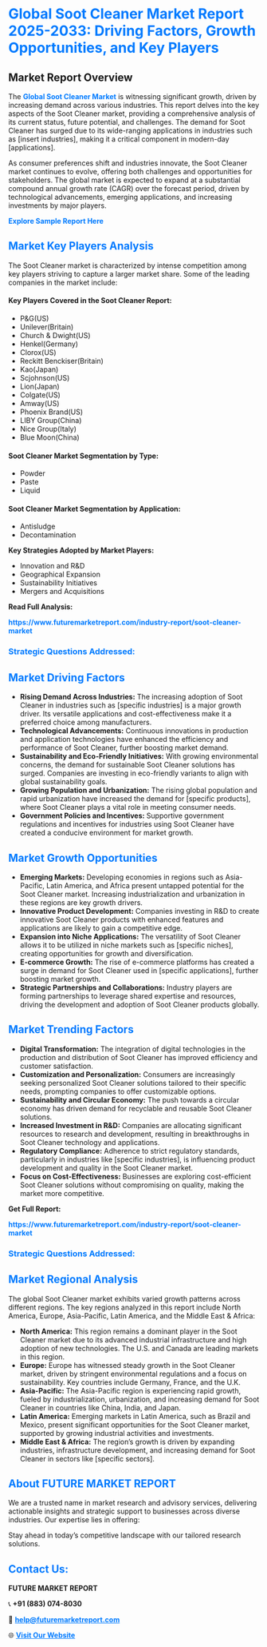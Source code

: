 <h1 style="color: #007BFF;">Global Soot Cleaner Market Report 2025-2033: Driving Factors, Growth Opportunities, and Key Players</h1>

<section id="overview">
<h2>Market Report Overview</h2>
<p>The <a href="https://www.futuremarketreport.com/industry-report/soot-cleaner-market" style="color: #007BFF; text-decoration: none;"><strong>Global Soot Cleaner Market</strong></a> is witnessing significant growth, driven by increasing demand across various industries. This report delves into the key aspects of the Soot Cleaner market, providing a comprehensive analysis of its current status, future potential, and challenges. The demand for Soot Cleaner has surged due to its wide-ranging applications in industries such as [insert industries], making it a critical component in modern-day [applications].</p>
<p>As consumer preferences shift and industries innovate, the Soot Cleaner market continues to evolve, offering both challenges and opportunities for stakeholders. The global market is expected to expand at a substantial compound annual growth rate (CAGR) over the forecast period, driven by technological advancements, emerging applications, and increasing investments by major players.</p>
</section>

<section id="overview">
<p><a href="https://www.futuremarketreport.com/request-sample/reportId=103163" style="color: #007BFF; text-decoration: none;"><strong>Explore Sample Report Here</strong></a></p>
</section>

<section id="key-players">
<h2 style="color: #007BFF;">Market Key Players Analysis</h2>
<p>The Soot Cleaner market is characterized by intense competition among key players striving to capture a larger market share. Some of the leading companies in the market include:</p>
<h4>Key Players Covered in the Soot Cleaner Report:</h4>
<ul><li>P&amp;G(US)</li><li>Unilever(Britain)</li><li>Church &amp; Dwight(US)</li><li>Henkel(Germany)</li><li>Clorox(US)</li><li>Reckitt Benckiser(Britain)</li><li>Kao(Japan)</li><li>Scjohnson(US)</li><li>Lion(Japan)</li><li>Colgate(US)</li><li>Amway(US)</li><li>Phoenix Brand(US)</li><li>LIBY Group(China)</li><li>Nice Group(Italy)</li><li>Blue Moon(China)</li></ul>
<h4>Soot Cleaner Market Segmentation by Type:</h4>
<ul><li>Powder</li><li>Paste</li><li>Liquid</li></ul>

<h4>Soot Cleaner Market Segmentation by Application:</h4>
<ul><li>Antisludge</li><li>Decontamination</li></ul>
<p><strong>Key Strategies Adopted by Market Players:</strong></p>
<ul>
<li>Innovation and R&D</li>
<li>Geographical Expansion</li>
<li>Sustainability Initiatives</li>
<li>Mergers and Acquisitions</li>
</ul>
</section>

<section>
<p><strong>Read Full Analysis: </strong></p><a href="https://www.futuremarketreport.com/industry-report/soot-cleaner-market" style="color: #007BFF; text-decoration: none;"><strong>https://www.futuremarketreport.com/industry-report/soot-cleaner-market</strong></a>
<h3 style="color: #007BFF;">Strategic Questions Addressed:</h3>
</section>

<section id="driving-factors">
<h2 style="color: #007BFF;">Market Driving Factors</h2>
<ul>
<li><strong>Rising Demand Across Industries:</strong> The increasing adoption of Soot Cleaner in industries such as [specific industries] is a major growth driver. Its versatile applications and cost-effectiveness make it a preferred choice among manufacturers.</li>
<li><strong>Technological Advancements:</strong> Continuous innovations in production and application technologies have enhanced the efficiency and performance of Soot Cleaner, further boosting market demand.</li>
<li><strong>Sustainability and Eco-Friendly Initiatives:</strong> With growing environmental concerns, the demand for sustainable Soot Cleaner solutions has surged. Companies are investing in eco-friendly variants to align with global sustainability goals.</li>
<li><strong>Growing Population and Urbanization:</strong> The rising global population and rapid urbanization have increased the demand for [specific products], where Soot Cleaner plays a vital role in meeting consumer needs.</li>
<li><strong>Government Policies and Incentives:</strong> Supportive government regulations and incentives for industries using Soot Cleaner have created a conducive environment for market growth.</li>
</ul>
</section>

<section id="growth-opportunities">
<h2 style="color: #007BFF;">Market Growth Opportunities</h2>
<ul>
<li><strong>Emerging Markets:</strong> Developing economies in regions such as Asia-Pacific, Latin America, and Africa present untapped potential for the Soot Cleaner market. Increasing industrialization and urbanization in these regions are key growth drivers.</li>
<li><strong>Innovative Product Development:</strong> Companies investing in R&D to create innovative Soot Cleaner products with enhanced features and applications are likely to gain a competitive edge.</li>
<li><strong>Expansion into Niche Applications:</strong> The versatility of Soot Cleaner allows it to be utilized in niche markets such as [specific niches], creating opportunities for growth and diversification.</li>
<li><strong>E-commerce Growth:</strong> The rise of e-commerce platforms has created a surge in demand for Soot Cleaner used in [specific applications], further boosting market growth.</li>
<li><strong>Strategic Partnerships and Collaborations:</strong> Industry players are forming partnerships to leverage shared expertise and resources, driving the development and adoption of Soot Cleaner products globally.</li>
</ul>
</section>

<section id="trending-factors">
<h2 style="color: #007BFF;">Market Trending Factors</h2>
<ul>
<li><strong>Digital Transformation:</strong> The integration of digital technologies in the production and distribution of Soot Cleaner has improved efficiency and customer satisfaction.</li>
<li><strong>Customization and Personalization:</strong> Consumers are increasingly seeking personalized Soot Cleaner solutions tailored to their specific needs, prompting companies to offer customizable options.</li>
<li><strong>Sustainability and Circular Economy:</strong> The push towards a circular economy has driven demand for recyclable and reusable Soot Cleaner solutions.</li>
<li><strong>Increased Investment in R&D:</strong> Companies are allocating significant resources to research and development, resulting in breakthroughs in Soot Cleaner technology and applications.</li>
<li><strong>Regulatory Compliance:</strong> Adherence to strict regulatory standards, particularly in industries like [specific industries], is influencing product development and quality in the Soot Cleaner market.</li>
<li><strong>Focus on Cost-Effectiveness:</strong> Businesses are exploring cost-efficient Soot Cleaner solutions without compromising on quality, making the market more competitive.</li>
</ul>
</section>

<section>
<p><strong>Get Full Report: </strong></p><a href="https://www.futuremarketreport.com/industry-report/soot-cleaner-market" style="color: #007BFF; text-decoration: none;"><strong>https://www.futuremarketreport.com/industry-report/soot-cleaner-market</strong></a>
<h3 style="color: #007BFF;">Strategic Questions Addressed:</h3>
</section>


<section id="regional-analysis">
<h2 style="color: #007BFF;">Market Regional Analysis</h2>
<p>The global Soot Cleaner market exhibits varied growth patterns across different regions. The key regions analyzed in this report include North America, Europe, Asia-Pacific, Latin America, and the Middle East & Africa:</p>
<ul>
<li><strong>North America:</strong> This region remains a dominant player in the Soot Cleaner market due to its advanced industrial infrastructure and high adoption of new technologies. The U.S. and Canada are leading markets in this region.</li>
<li><strong>Europe:</strong> Europe has witnessed steady growth in the Soot Cleaner market, driven by stringent environmental regulations and a focus on sustainability. Key countries include Germany, France, and the U.K.</li>
<li><strong>Asia-Pacific:</strong> The Asia-Pacific region is experiencing rapid growth, fueled by industrialization, urbanization, and increasing demand for Soot Cleaner in countries like China, India, and Japan.</li>
<li><strong>Latin America:</strong> Emerging markets in Latin America, such as Brazil and Mexico, present significant opportunities for the Soot Cleaner market, supported by growing industrial activities and investments.</li>
<li><strong>Middle East & Africa:</strong> The region’s growth is driven by expanding industries, infrastructure development, and increasing demand for Soot Cleaner in sectors like [specific sectors].</li>
</ul>
</section>

<footer>
<h2 style="color: #007BFF;">About FUTURE MARKET REPORT</h2>
<p>We are a trusted name in market research and advisory services, delivering actionable insights and strategic support to businesses across diverse industries. Our expertise lies in offering:</p>

<p>Stay ahead in today’s competitive landscape with our tailored research solutions.</p>

<h2 style="color: #007BFF;">Contact Us:</h2>
<p><strong>FUTURE MARKET REPORT</strong></p>
<p>📞 <strong>+91 (883) 074-8030</strong></p>
<p>📧 <strong><a href="mailto:help@futuremarketreport.com" style="color: #007BFF;">help@futuremarketreport.com</a></strong></p>
<p>🌐 <strong><a href="https://www.futuremarketreport.com/" style="color: #007BFF;">Visit Our Website</a></strong></p>
</footer>